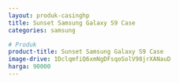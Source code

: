 ```yaml
---
layout: produk-casinghp
title: Sunset Samsung Galaxy S9 Case
categories: samsung

# Produk
product-title: Sunset Samsung Galaxy S9 Case
image-drive: 1DclqmfiQ6xmNgDFsqoSolV98jrXANauD
harga: 90000
---
```

